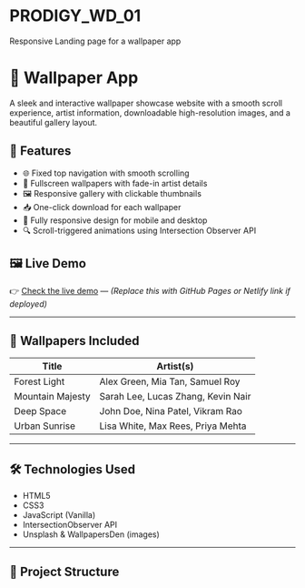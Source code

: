 # PRODIGY_WD_01
Responsive Landing page for a wallpaper app
# 🌄 Wallpaper App

A sleek and interactive wallpaper showcase website with a smooth scroll experience, artist information, downloadable high-resolution images, and a beautiful gallery layout.

## 🚀 Features

- 🌐 Fixed top navigation with smooth scrolling
- 🎨 Fullscreen wallpapers with fade-in artist details
- 🖼️ Responsive gallery with clickable thumbnails
- 📥 One-click download for each wallpaper
- 📱 Fully responsive design for mobile and desktop
- 🔍 Scroll-triggered animations using Intersection Observer API

## 🖼️ Live Demo

👉 [Check the live demo](#) — *(Replace this with GitHub Pages or Netlify link if deployed)*

---

## 📸 Wallpapers Included

| Title             | Artist(s)                                  |
|------------------|---------------------------------------------|
| Forest Light     | Alex Green, Mia Tan, Samuel Roy             |
| Mountain Majesty | Sarah Lee, Lucas Zhang, Kevin Nair          |
| Deep Space       | John Doe, Nina Patel, Vikram Rao            |
| Urban Sunrise    | Lisa White, Max Rees, Priya Mehta           |

---

## 🛠️ Technologies Used

- HTML5
- CSS3
- JavaScript (Vanilla)
- IntersectionObserver API
- Unsplash & WallpapersDen (images)

---

## 📁 Project Structure

